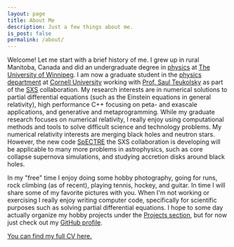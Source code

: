 ```yaml
---
layout: page
title: About Me
description: Just a few things about me.
is_post: false
permalink: /about/
---
```

Welcome! Let me start with a brief history of me. I grew up in rural
Manitoba, Canada and did an undergraduate degree in [physics][1] at
[The University of Winnipeg][2]. I am now a graduate student in the
[physics department][3] at [Cornell University][4] working with
[Prof. Saul Teukolsky][5] as part of the [SXS][6] collaboration. My research
interests are in numerical solutions to partial differential equations (such as
the Einstein equations in general relativity), high performance C++ focusing on
peta- and exascale applications, and generative and metaprogramming. While my
graduate research focuses on numerical relativity, I really enjoy using
computational methods and tools to solve difficult science and technology
problems.
My numerical relativity interests are merging black holes and neutron
stars. However, the new code [SpECTRE][7] the SXS collaboration is developing
will be applicable to many more problems in astrophysics, such as core collapse
supernova simulations, and studying accretion disks around black holes.

In my "free" time I enjoy doing some hobby photography, going for runs, rock
climbing (as of recent), playing tennis, hockey, and guitar. In time I
will share some of my favorite pictures with you. When I'm not working
or exercising I really enjoy writing computer code, specifically for
scientific purposes such as solving partial differential
equations. I hope to some day actually organize my hobby projects under the
[Projects section](/projects/), but for now just check out my
[GitHub profile][8].

[You can find my full CV here.](/assets/cv.pdf)



[1]: http://www.uwinnipeg.ca/physics/
[2]: http://uwinnipeg.ca/
[3]: http://www.physics.cornell.edu/
[4]: http://www.cornell.edu/
[5]: http://astro.cornell.edu/members/saul-a-teukolsky.html
[6]: http://www.black-holes.org/
[7]: https://github.com/sxs-collaboration/spectre
[8]: https://github.com/nilsdeppe/
